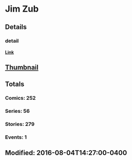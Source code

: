 # Jim  Zub 
## Details
### detail
#### [Link](http://marvel.com/comics/creators/12390/jim_zub?utm_campaign=apiRef&utm_source=225578a89fc76f3d20fbffda5d17a88d)
## [Thumbnail](http://i.annihil.us/u/prod/marvel/i/mg/b/40/image_not_available.jpg)
## Totals
### Comics: 252
### Series: 56
### Stories: 279
### Events: 1
## Modified: 2016-08-04T14:27:00-0400